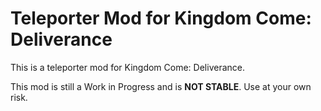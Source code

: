 # Teleporter Mod for Kingdom Come: Deliverance
This is a teleporter mod for Kingdom Come: Deliverance.

This mod is still a Work in Progress and is **NOT STABLE**.
Use at your own risk.
